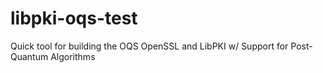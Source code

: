# libpki-oqs-test
Quick tool for building the OQS OpenSSL and LibPKI w/ Support for Post-Quantum Algorithms
